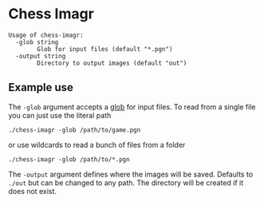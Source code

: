 # Chess Imagr

```
Usage of chess-imagr:
  -glob string
    	Glob for input files (default "*.pgn")
  -output string
    	Directory to output images (default "out")
```

## Example use

The `-glob` argument accepts a [glob](https://en.wikipedia.org/wiki/Glob_(programming))
for input files.  To read from a single file you can just use the literal path

```
./chess-imagr -glob /path/to/game.pgn
```

or use wildcards to read a bunch of files from a folder

```
./chess-imagr -glob /path/to/*.pgn
```


The `-output` argument defines where the images will be saved. Defaults to `./out` but can
be changed to any path. The directory will be created if it does not exist.
